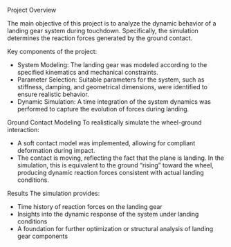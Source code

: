 Project Overview

The main objective of this project is to analyze the dynamic behavior of a landing gear system during touchdown. Specifically, the simulation determines the reaction forces generated by the ground contact.

Key components of the project:
  - System Modeling: The landing gear was modeled according to the specified kinematics and mechanical constraints.
  - Parameter Selection: Suitable parameters for the system, such as stiffness, damping, and geometrical dimensions, were identified to ensure realistic behavior.
  - Dynamic Simulation: A time integration of the system dynamics was performed to capture the evolution of forces during landing.

Ground Contact Modeling
To realistically simulate the wheel-ground interaction:
  - A soft contact model was implemented, allowing for compliant deformation during impact.
  - The contact is moving, reflecting the fact that the plane is landing. In the simulation, this is equivalent to the ground “rising” toward the wheel, producing dynamic reaction forces consistent with actual landing conditions.

Results
The simulation provides:
  - Time history of reaction forces on the landing gear
  - Insights into the dynamic response of the system under landing conditions
  - A foundation for further optimization or structural analysis of landing gear components
